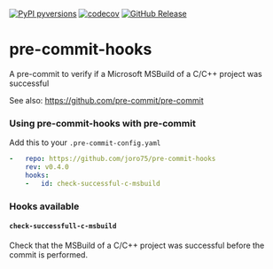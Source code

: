 [![PyPI pyversions](https://img.shields.io/badge/python-3.7-blue.svg)]()
[![codecov](https://codecov.io/gh/joro75/pre-commit-hooks/branch/main/graph/badge.svg?token=TUIBLCE5CW)](https://codecov.io/gh/joro75/pre-commit-hooks)
[![GitHub Release](https://img.shields.io/github/release/joro75/pre-commit-hooks.svg)](https://github.com/joro75/pre-commit-hooks/releases)

pre-commit-hooks
================

A pre-commit to verify if a Microsoft MSBuild of a C/C++ project was successful

See also: https://github.com/pre-commit/pre-commit

### Using pre-commit-hooks with pre-commit

Add this to your `.pre-commit-config.yaml`

```yaml
-   repo: https://github.com/joro75/pre-commit-hooks
    rev: v0.4.0
    hooks:
    -   id: check-successful-c-msbuild
```

### Hooks available

#### `check-successfull-c-msbuild`
Check that the MSBuild of a C/C++ project was successful before the commit is performed.
